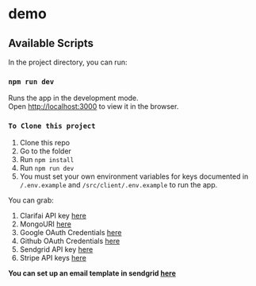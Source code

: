 # demo

## Available Scripts

In the project directory, you can run:

### `npm run dev`

Runs the app in the development mode.<br />
Open [http://localhost:3000](http://localhost:3000) to view it in the browser.

### `To Clone this project`

1) Clone this repo
2) Go to the folder
3) Run `npm install`
4) Run `npm run dev`
5) You must set your own environment variables for keys documented in `/.env.example`  and `/src/client/.env.example` to run the app.

You can grab:
  1) Clarifai API key [here](https://www.clarifai.com/)
  2) MongoURI [here](https://www.mongodb.com/)
  3) Google OAuth Credentials [here](https://console.developers.google.com/apis/credentials)
  4) Github OAuth Credentials [here](https://github.com/settings/developers)
  5) Sendgrid API key [here](https://sendgrid.com/)
  6) Stripe API keys [here](https://stripe.com/)

**You can set up an email template in sendgrid [here](https://sendgrid.com/)**
